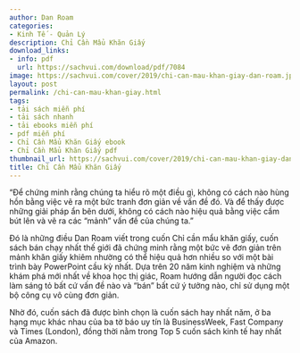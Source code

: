 ```yaml
---
author: Dan Roam
categories:
- Kinh Tế - Quản Lý
description: Chỉ Cần Mẩu Khăn Giấy
download_links:
- info: pdf
  url: https://sachvui.com/download/pdf/7084
image: https://sachvui.com/cover/2019/chi-can-mau-khan-giay-dan-roam.jpg
layout: post
permalink: /chi-can-mau-khan-giay.html
tags:
- tải sách miễn phí
- tải sách nhanh
- tải ebooks miễn phí
- pdf miễn phí
- Chỉ Cần Mẩu Khăn Giấy ebook
- Chỉ Cần Mẩu Khăn Giấy pdf
thumbnail_url: https://sachvui.com/cover/2019/chi-can-mau-khan-giay-dan-roam.jpg
title: Chỉ Cần Mẩu Khăn Giấy
---
```


 <div class="item-desc text-justify"> <p>“Để chứng minh rằng chúng ta hiểu rõ một điều gì, không có cách nào hùng hồn bằng việc vẽ ra một bức tranh đơn giản về vấn đề đó. Và để thấy được những giải pháp ẩn bên dưới, không có cách nào hiệu quả bằng việc cầm bút lên và vẽ ra các “mảnh” vấn đề của chúng ta.”</p><p>Đó là những điều Dan Roam viết trong cuốn Chỉ cần mẩu khăn giấy, cuốn sách bán chạy nhất thế giới đã chứng minh rằng một bức vẽ đơn giản trên mảnh khăn giấy khiêm nhường có thể hiệu quả hơn nhiều so với một bài trình bày PowerPoint cầu kỳ nhất. Dựa trên 20 năm kinh nghiệm và những khám phá mới nhất về khoa học thị giác, Roam hướng dẫn người đọc cách làm sáng tỏ bất cứ vấn đề nào và “bán” bất cứ ý tưởng nào, chỉ sử dụng một bộ công cụ vô cùng đơn giản.</p><p>Nhờ đó, cuốn sách đã được bình chọn là cuốn sách hay nhất năm, ở ba hạng mục khác nhau của ba tờ báo uy tín là BusinessWeek, Fast Company và Times (London), đồng thời nằm trong Top 5 cuốn sách kinh tế hay nhất của Amazon.</p> </div>